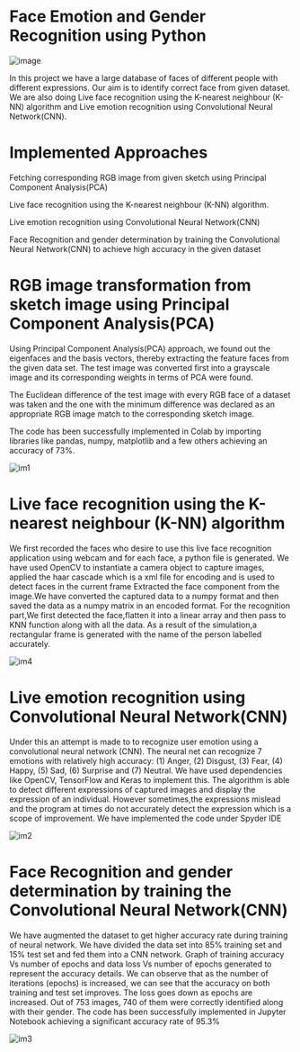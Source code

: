 # Face Emotion and Gender Recognition using Python

![image](https://user-images.githubusercontent.com/82361158/115289694-7d911000-a170-11eb-82fb-85d0638143e3.png)

In this project we have a large database of faces of different people with different expressions.  Our aim is to identify correct face from given dataset. We are also doing Live face recognition using the K-nearest neighbour (K-NN) algorithm and Live emotion recognition using Convolutional Neural Network(CNN).

# Implemented Approaches
Fetching corresponding RGB image from given sketch using Principal Component Analysis(PCA)

Live face recognition using the K-nearest neighbour (K-NN) algorithm.

Live emotion recognition using Convolutional Neural Network(CNN)

Face Recognition and gender determination by training the Convolutional Neural Network(CNN) to achieve high accuracy in the given dataset

# RGB image transformation from sketch image using Principal Component Analysis(PCA)

Using Principal Component Analysis(PCA) approach, we found out the eigenfaces and the basis vectors, thereby extracting the feature faces from the given data set.
The test image was converted first into a grayscale image and its corresponding weights in terms of PCA were found. 

The Euclidean difference of the test image with every RGB face of a dataset was taken and the one with the minimum difference was declared as an appropriate RGB image match to the corresponding sketch image.

The code has been successfully implemented in Colab by importing libraries like pandas, numpy, matplotlib and a few others achieving an accuracy of 73%.


![im1](https://user-images.githubusercontent.com/82361158/115291242-21c78680-a172-11eb-88b3-f39b217356ea.JPG)

# Live face recognition using the K-nearest neighbour (K-NN) algorithm

 We first recorded the faces who desire to use this live face recognition application using webcam and for each face, a python file is generated.
 We have used OpenCV to instantiate a camera object to capture images, applied the haar cascade which is a xml file for encoding and is used to detect faces in the current frame
Extracted the face component from the image.We have converted the captured data to a numpy format and then saved the data as a numpy matrix in an encoded format.
 For the recognition part,We first detected the face,flatten it into a linear array and then pass to KNN function along with all the data.
As a result of the simulation,a rectangular frame is generated with the name of the person labelled accurately.


![im4](https://user-images.githubusercontent.com/82361158/115291834-d792d500-a172-11eb-8c46-d9a065e209f4.JPG)
# Live emotion recognition using Convolutional Neural Network(CNN)

Under this an attempt is made to to recognize user emotion using a convolutional neural network (CNN).
The neural net can recognize 7 emotions with relatively high accuracy: (1) Anger, (2) Disgust, (3) Fear, (4) Happy, (5) Sad, (6) Surprise and (7) Neutral.
We have used dependencies like OpenCV, TensorFlow and Keras to implement this.
The algorithm is able to detect different expressions of captured images and display the expression of an individual. 
However sometimes,the expressions mislead and the program at times do not accurately detect the expression
which is a scope of improvement.
We have implemented the code under Spyder IDE

![im2](https://user-images.githubusercontent.com/82361158/115291520-7cf97900-a172-11eb-9f3c-01641c61bbd9.JPG)

# Face Recognition and gender determination by training the Convolutional Neural Network(CNN) 

We have augmented the dataset to get higher accuracy rate during training of neural network.
We have divided the data set into 85% training set and 15% test set and fed them into a CNN network.
Graph of training accuracy Vs number of epochs and data loss Vs number of epochs generated to represent the accuracy details.
We can observe that as the number of iterations (epochs) is increased, we can see that the accuracy on both training and test set improves. 
The loss goes down as epochs are increased.
Out of 753 images, 740 of them were correctly identified along with their gender.
The code has been successfully implemented in Jupyter Notebook achieving a significant accuracy rate of 95.3%

![im3](https://user-images.githubusercontent.com/82361158/115292081-280a3280-a173-11eb-970a-8a703ac1a944.JPG)


